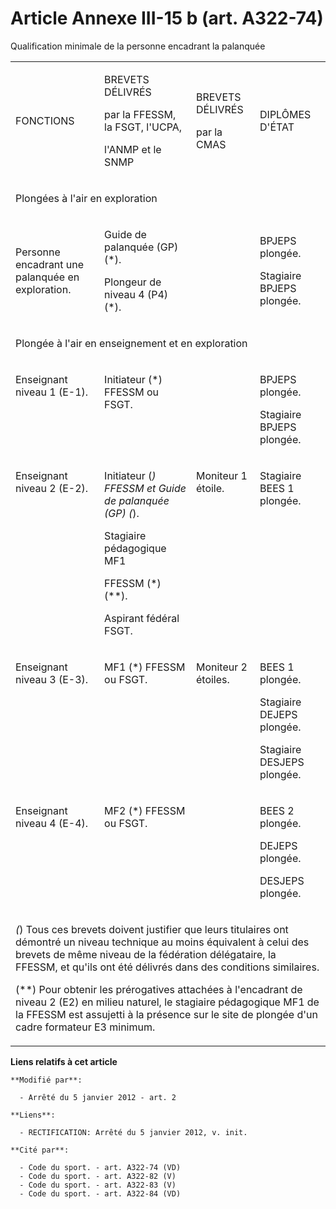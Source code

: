 # Article Annexe III-15 b (art. A322-74)

Qualification minimale de la personne encadrant la palanquée

<table>
  <tbody>
    <tr>
      <td>

FONCTIONS

</td>
      <td>

BREVETS DÉLIVRÉS

par la FFESSM, la FSGT, l'UCPA,

l'ANMP et le SNMP

</td>
      <td>

BREVETS DÉLIVRÉS

par la CMAS

</td>
      <td>

DIPLÔMES D'ÉTAT

</td>
    </tr>
    <tr>
      <td colspan="4">

Plongées à l'air en exploration

</td>
    </tr>
    <tr>
      <td>

Personne encadrant une palanquée en exploration.

</td>
      <td>

Guide de palanquée (GP) (*).

Plongeur de niveau 4 (P4) (*).

</td>
      <td>
      </td><td>

BPJEPS plongée.

Stagiaire BPJEPS plongée.

</td>
    </tr>
    <tr>
      <td colspan="4">

Plongée à l'air en enseignement et en exploration

</td>
    </tr>
    <tr>
      <td valign="top">

Enseignant niveau 1 (E-1).

</td>
      <td valign="top">

Initiateur (*) FFESSM ou FSGT.

</td>
      <td valign="top">
      </td><td valign="top">

BPJEPS plongée.

Stagiaire BPJEPS plongée.

</td>
    </tr>
    <tr>
      <td valign="top">

Enseignant niveau 2 (E-2).

</td>
      <td valign="top">

Initiateur (*) FFESSM et Guide de palanquée (GP) (*).

Stagiaire pédagogique MF1

FFESSM (*) (**).

Aspirant fédéral FSGT.

</td>
      <td valign="top">

Moniteur 1 étoile.

</td>
      <td valign="top">

Stagiaire BEES 1 plongée.

</td>
    </tr>
    <tr>
      <td valign="top">

Enseignant niveau 3 (E-3).

</td>
      <td valign="top">

MF1 (*) FFESSM ou FSGT.

</td>
      <td valign="top">

Moniteur 2 étoiles.

</td>
      <td valign="top">

BEES 1 plongée.

Stagiaire DEJEPS plongée.

Stagiaire DESJEPS plongée.

</td>
    </tr>
    <tr>
      <td valign="top">

Enseignant niveau 4 (E-4).

</td>
      <td valign="top">

MF2 (*) FFESSM ou FSGT.

</td>
      <td valign="top">
      </td><td valign="top">

BEES 2 plongée.

DEJEPS plongée.

DESJEPS plongée.

</td>
    </tr>
    <tr>
      <td colspan="4">

*(*) Tous ces brevets doivent justifier que leurs titulaires ont démontré un niveau technique au moins équivalent à celui des
brevets de même niveau de la fédération délégataire, la FFESSM, et qu'ils ont été délivrés dans des conditions similaires.

(**) Pour obtenir les prérogatives attachées à l'encadrant de niveau 2 (E2) en milieu naturel, le stagiaire pédagogique MF1
de la FFESSM est assujetti à la présence sur le site de plongée d'un cadre formateur E3 minimum.

</td>
    </tr>
  </tbody>
</table>

**Liens relatifs à cet article**

	**Modifié par**:

	  - Arrêté du 5 janvier 2012 - art. 2

	**Liens**:

	  - RECTIFICATION: Arrêté du 5 janvier 2012, v. init.

	**Cité par**:

	  - Code du sport. - art. A322-74 (VD)
	  - Code du sport. - art. A322-82 (V)
	  - Code du sport. - art. A322-83 (V)
	  - Code du sport. - art. A322-84 (VD)
